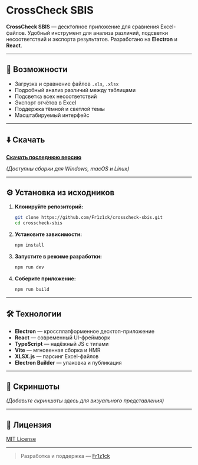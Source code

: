 # CrossCheck SBIS

**CrossCheck SBIS** — десктопное приложение для сравнения Excel-файлов. Удобный инструмент для анализа различий, подсветки несоответствий и экспорта результатов. Разработано на **Electron** и **React**.

---

## 🚀 Возможности

- Загрузка и сравнение файлов `.xls`, `.xlsx`
- Подробный анализ различий между таблицами
- Подсветка всех несоответствий
- Экспорт отчётов в Excel
- Поддержка тёмной и светлой темы
- Масштабируемый интерфейс

---

## ⬇️ Скачать

[**Скачать последнюю версию**](https://github.com/Fr1z1ck/crosscheck-sbis/releases/latest)

*(Доступны сборки для Windows, macOS и Linux)*

---

## ⚙️ Установка из исходников

1. **Клонируйте репозиторий:**
   ```bash
   git clone https://github.com/Fr1z1ck/crosscheck-sbis.git
   cd crosscheck-sbis
   ```

2. **Установите зависимости:**
   ```bash
   npm install
   ```

3. **Запустите в режиме разработки:**
   ```bash
   npm run dev
   ```

4. **Соберите приложение:**
   ```bash
   npm run build
   ```

---

## 🛠️ Технологии

- **Electron** — кроссплатформенное десктоп-приложение
- **React** — современный UI-фреймворк
- **TypeScript** — надёжный JS с типами
- **Vite** — мгновенная сборка и HMR
- **XLSX.js** — парсинг Excel-файлов
- **Electron Builder** — упаковка и публикация

---

## 📸 Скриншоты

*(Добавьте скриншоты здесь для визуального представления)*

---

## 📄 Лицензия

[MIT License](LICENSE)

---

> Разработка и поддержка — [Fr1z1ck](https://github.com/Fr1z1ck)
